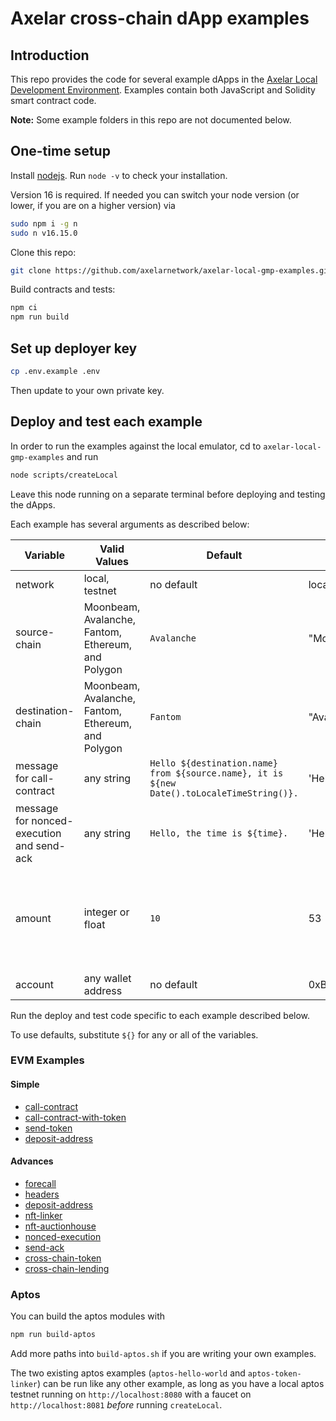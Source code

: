 # Axelar cross-chain dApp examples

## Introduction

This repo provides the code for several example dApps in the [Axelar Local Development Environment](https://github.com/axelarnetwork/axelar-local-dev). Examples contain both JavaScript and Solidity smart contract code.

**Note:** Some example folders in this repo are not documented below.

## One-time setup

Install [nodejs](https://nodejs.org/en/download/). Run `node -v` to check your installation.

Version 16 is required. If needed you can switch your node version (or lower, if you are on a higher version) via

```bash
sudo npm i -g n
sudo n v16.15.0
```

Clone this repo:

```bash
git clone https://github.com/axelarnetwork/axelar-local-gmp-examples.git
```

Build contracts and tests:

```bash
npm ci
npm run build
```

## Set up deployer key

```bash
cp .env.example .env
```

Then update to your own private key.

## Deploy and test each example

In order to run the examples against the local emulator, cd to `axelar-local-gmp-examples` and run

```bash
node scripts/createLocal
```

Leave this node running on a separate terminal before deploying and testing the dApps.

Each example has several arguments as described below:

| Variable                                  | Valid Values                                       | Default                                                                                    | Example                                    | Notes                                                   |
| ----------------------------------------- | -------------------------------------------------- | ------------------------------------------------------------------------------------------ | ------------------------------------------ | ------------------------------------------------------- |
| network                                   | local, testnet                                     | no default                                                                                 | local                                      |                                                         |
| source-chain                              | Moonbeam, Avalanche, Fantom, Ethereum, and Polygon | `Avalanche`                                                                                | "Moonbeam" or 'Moonbeam'                   | case-sensitive                                          |
| destination-chain                         | Moonbeam, Avalanche, Fantom, Ethereum, and Polygon | `Fantom`                                                                                   | "Avalanche" or 'Avalanche'                 | case-sensitive                                          |
| message for call-contract                 | any string                                         | `Hello ${destination.name} from ${source.name}, it is ${new Date().toLocaleTimeString()}.` | 'Hello World'                              |                                                         |
| message for nonced-execution and send-ack | any string                                         | `Hello, the time is ${time}.`                                                              | 'Hello World'                              |                                                         |
| amount                                    | integer or float                                   | `10`                                                                                       | 53                                         | Any non-integer is rounded down to the nearest integer. |
| account                                   | any wallet address                                 | no default                                                                                 | 0xBa86A5719722B02a5D5e388999C25f3333c7A9fb | case-sensitive.                                         |

Run the deploy and test code specific to each example described below.

To use defaults, substitute `${}` for any or all of the variables.

### EVM Examples

#### Simple

-   [call-contract](/examples/evm/call-contract)
-   [call-contract-with-token](/examples/evm/call-contract-with-token)
-   [send-token](/examples/send-token)
-   [deposit-address](/examples/deposit-address)

#### Advances

-   [forecall](/examples/evm/advances/forecall)
-   [headers](/examples/evm/advances/headers)
-   [deposit-address](/examples/evm/advances/deposit-address)
-   [nft-linker](/examples/evm/advances/nft-linker)
-   [nft-auctionhouse](/examples/evm/advances/nft-auctionhouse)
-   [nonced-execution](/examples/evm/advances/nonced-execution)
-   [send-ack](/examples/evm/advances/send-ack)
-   [cross-chain-token](/examples/evm/advances/cross-chain-token)
-   [cross-chain-lending](/examples/evm/advances/cross-chain-lending)

### Aptos

You can build the aptos modules with

```bash
npm run build-aptos
```

Add more paths into `build-aptos.sh` if you are writing your own examples.

The two existing aptos examples (`aptos-hello-world` and `aptos-token-linker`) can be run like any other example, as long as you have a local aptos testnet running on `http://localhost:8080` with a faucet on `http://localhost:8081` _before_ running `createLocal`.
